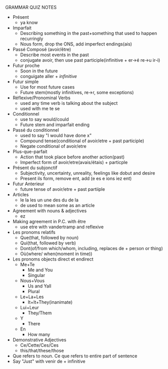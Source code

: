 GRAMMAR QUIZ NOTES

 - Présent      
	 - ya know
 - Imparfait      
	 - Describing something in the past+something that used to happen recurringly
	 - Nous form, drop the ONS, add imperfect endings(ais) 
 - Passé Composé (avoir/être)      
	 - Describe most events in the past
	 - conjugate avoir, then use past participle(infinitive + er->é re->u ir-i)
 - Futur proche       
	 - Soon in the future
	 - conguigate aller + *infinitive*
 - Futur simple     
	 - Use for most future cases
	 - Future stem(mostly infinitives, re->r, some exceptions)
 - Réflexive/Pronominal Verbs      
	 - used any time verb is talking about the subject
	 - used with me te se
 - Conditionnel     
	 - use to say would/could
	 - Future stem and imparfait ending 
 - Passé du conditionnel     
	 - used to say "I would have done x"
	 - Compound tense(conditional of avoir/etre + past participle)
	 - Negate conditional of avoir/etre
 - Plus-que-parfait      
	 - Action that took place before another action(past)
	 - Imperfect form of avoir/etre(avais/étais) + particple
 - Présent du subjonctif        
	 - Subjectivity, uncertainty, unreality, feelings like dobut and desire
	 - Present ils form, remove ent, add (e es e ions iez ent)
 - Futur Anterieur
	 - future tense of avoir/etre + past partiiple
 - Articles      
	 - le la les un une des du de la
	 - de used to mean some as an article
 - Agreement with nouns & adjectives     
	 - ez
 - Making agreement in P.C. with être     
	 - use etre with vandertramp and reflexive
 - Les pronoms relatifs 
	 - Que(that, followed by noun)
	 - Qui(that, followed by verb)
	 - Dont(of/from which/whom, including, replaces de + person or thing)
	 - Où(where/ when(moment in time))
 - Les pronoms objects direct et endirect
	 - Me+Te
		 - Me and You
		 - Singular
	 - Nous+Vous
		 - Us and Yall
		 - Plural
	 - Le+La+Les
		 - It+It+They(inanimate)
	 - Lui+Leur
		 - They/Them
	 - Y
		 - There
	 - En
		 - How many
 - Demonstrative Adjectives
	 - Ce/Cette/Ces/Ces
	 - this/that/these/those
 - Que refers to noun.  Ce que refers to entire part of sentence
 - Say "Just" with venir de + infinitive